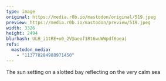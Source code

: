 ```yaml
---
type: image
original: https://media.r0b.io/mastodon/original/519.jpeg
preview: https://media.r0b.io/mastodon/preview/519.jpeg
width: 3326
height: 2494
blurhash: ULH_i1tRE+o0_2V@aeof1Rt6wuWWpdf6oea|
refs:
  mastodon_media:
    - "113778284988971450"
---
```


The sun setting on a slotted bay reflecting on the very calm sea
